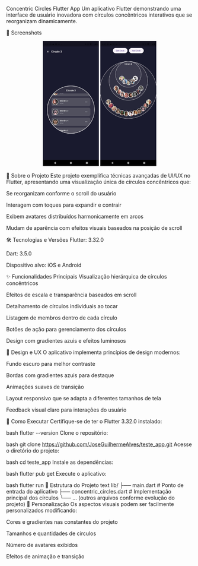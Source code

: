Concentric Circles Flutter App
Um aplicativo Flutter demonstrando uma interface de usuário inovadora com círculos concêntricos interativos que se reorganizam dinamicamente.

📸 Screenshots
<div align="center"> <img src="screenshots/image-1.jpeg" width="30%" alt="Visão principal dos círculos"> <img src="screenshots/image-2.jpeg" width="30%" alt="Detalhe de um círculo"> </div>

📱 Sobre o Projeto
Este projeto exemplifica técnicas avançadas de UI/UX no Flutter, apresentando uma visualização única de círculos concêntricos que:

Se reorganizam conforme o scroll do usuário

Interagem com toques para expandir e contrair

Exibem avatares distribuídos harmonicamente em arcos

Mudam de aparência com efeitos visuais baseados na posição de scroll

🛠️ Tecnologias e Versões
Flutter: 3.32.0

Dart: 3.5.0

Dispositivo alvo: iOS e Android

✨ Funcionalidades Principais
Visualização hierárquica de círculos concêntricos

Efeitos de escala e transparência baseados em scroll

Detalhamento de círculos individuais ao tocar

Listagem de membros dentro de cada círculo

Botões de ação para gerenciamento dos círculos

Design com gradientes azuis e efeitos luminosos

🎨 Design e UX
O aplicativo implementa princípios de design modernos:

Fundo escuro para melhor contraste

Bordas com gradientes azuis para destaque

Animações suaves de transição

Layout responsivo que se adapta a diferentes tamanhos de tela

Feedback visual claro para interações do usuário

🚀 Como Executar
Certifique-se de ter o Flutter 3.32.0 instalado:

bash
flutter --version
Clone o repositório:

bash
git clone https://github.com/JoseGuilhermeAlves/teste_app.git
Acesse o diretório do projeto:

bash
cd teste_app
Instale as dependências:

bash
flutter pub get
Execute o aplicativo:

bash
flutter run
📁 Estrutura do Projeto
text
lib/
├── main.dart                 # Ponto de entrada do aplicativo
├── concentric_circles.dart   # Implementação principal dos círculos
└── ... (outros arquivos conforme evolução do projeto)
🔧 Personalização
Os aspectos visuais podem ser facilmente personalizados modificando:

Cores e gradientes nas constantes do projeto

Tamanhos e quantidades de círculos

Número de avatares exibidos

Efeitos de animação e transição